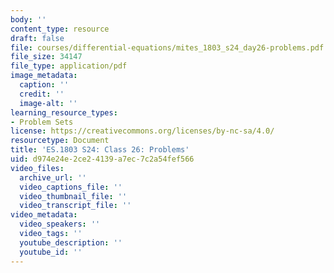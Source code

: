 ```yaml
---
body: ''
content_type: resource
draft: false
file: courses/differential-equations/mites_1803_s24_day26-problems.pdf
file_size: 34147
file_type: application/pdf
image_metadata:
  caption: ''
  credit: ''
  image-alt: ''
learning_resource_types:
- Problem Sets
license: https://creativecommons.org/licenses/by-nc-sa/4.0/
resourcetype: Document
title: 'ES.1803 S24: Class 26: Problems'
uid: d974e24e-2ce2-4139-a7ec-7c2a54fef566
video_files:
  archive_url: ''
  video_captions_file: ''
  video_thumbnail_file: ''
  video_transcript_file: ''
video_metadata:
  video_speakers: ''
  video_tags: ''
  youtube_description: ''
  youtube_id: ''
---
```

